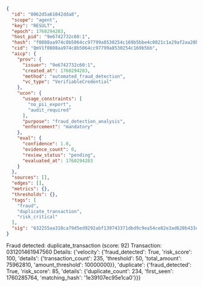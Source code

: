 ```json
{
  "id": "0062d5a61042dda8",
  "scope": "agent",
  "key": "RESULT",
  "epoch": 1760294283,
  "host_pid": "9e6742732c60:1",
  "hash": "f0808aa974c8b5064cc97799a8530254c169b5bbe4c0821c1a29af2aa20bcf86",
  "cid": "QmV1f0808aa974c8b5064cc97799a8530254c169b5bb",
  "aicp": {
    "prov": {
      "issuer": "9e6742732c60:1",
      "created_at": 1760294283,
      "method": "automated_fraud_detection",
      "vc_type": "VerifiableCredential"
    },
    "ucon": {
      "usage_constraints": [
        "no_pii_export",
        "audit_required"
      ],
      "purpose": "fraud_detection_analysis",
      "enforcement": "mandatory"
    },
    "eval": {
      "confidence": 1.0,
      "evidence_count": 0,
      "review_status": "pending",
      "evaluated_at": 1760294283
    }
  },
  "sources": [],
  "edges": [],
  "metrics": {},
  "thresholds": {},
  "tags": [
    "fraud",
    "duplicate_transaction",
    "risk_critical"
  ],
  "sig": "632255aa310ca79d5ed9292abf139743371dbd9c9ea54ce82e3ad620b433c25a"
}
```

Fraud detected: duplicate_transaction (score: 92)
Transaction: 031201461947560
Details: {'velocity': {'fraud_detected': True, 'risk_score': 100, 'details': {'transaction_count': 235, 'threshold': 50, 'total_amount': 75962810, 'amount_threshold': 10000000}}, 'duplicate': {'fraud_detected': True, 'risk_score': 85, 'details': {'duplicate_count': 234, 'first_seen': 1760285764, 'matching_hash': '1e39107ec95e1ca0'}}}